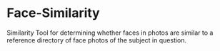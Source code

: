 # Face-Similarity
Similarity Tool for determining whether faces in photos are similar to a reference directory of face photos of the subject in question.
